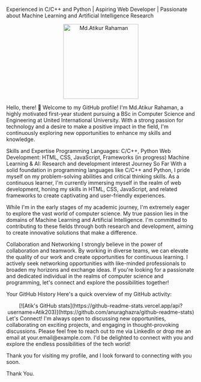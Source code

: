 Experienced in C/C++ and Python | Aspiring Web Developer | Passionate about Machine Learning and Artificial Intelligence Research

<div align="center">
  <img src="https://your-image-url.com/your-image.png" alt="Md.Atikur Rahaman" width="200" height="200" />
</div>

Hello, there! 👋
Welcome to my GitHub profile! I'm Md.Atikur Rahaman, a highly motivated first-year student pursuing a BSc in Computer Science and Engineering at United International University. With a strong passion for technology and a desire to make a positive impact in the field, I'm continuously exploring new opportunities to enhance my skills and knowledge.

Skills and Expertise
Programming Languages: C/C++, Python
Web Development: HTML, CSS, JavaScript, Frameworks (in progress)
Machine Learning & AI: Research and development interest
Journey So Far
With a solid foundation in programming languages like C/C++ and Python, I pride myself on my problem-solving abilities and critical thinking skills. As a continuous learner, I'm currently immersing myself in the realm of web development, honing my skills in HTML, CSS, JavaScript, and related frameworks to create captivating and user-friendly experiences.

While I'm in the early stages of my academic journey, I'm extremely eager to explore the vast world of computer science. My true passion lies in the domains of Machine Learning and Artificial Intelligence. I'm committed to contributing to these fields through both research and development, aiming to create innovative solutions that make a difference.

Collaboration and Networking
I strongly believe in the power of collaboration and teamwork. By working in diverse teams, we can elevate the quality of our work and create opportunities for continuous learning. I actively seek networking opportunities with like-minded professionals to broaden my horizons and exchange ideas. If you're looking for a passionate and dedicated individual in the realms of computer science and programming, let's connect and explore the possibilities together!

Your GitHub History
Here's a quick overview of my GitHub activity:

<div align="center">
[![Atik's GitHub stats](https://github-readme-stats.vercel.app/api?username=Atik203)](https://github.com/anuraghazra/github-readme-stats)

</div>
Let's Connect!
I'm always open to discussing new opportunities, collaborating on exciting projects, and engaging in thought-provoking discussions. Please feel free to reach out to me via LinkedIn or drop me an email at your.email@example.com. I'd be delighted to connect with you and explore the endless possibilities of the tech world!

Thank you for visiting my profile, and I look forward to connecting with you soon.

Thank You.
